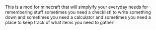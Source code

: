This is a mod for minecraft that will simplyify your everyday needs for remembering stuff sometimes you need a checklist! to write something down and sometimes you need a calculator and sometimes you need a place to keep track of what items you need to gather!
